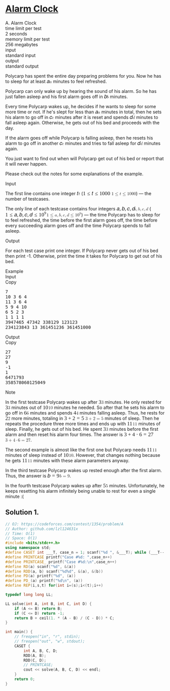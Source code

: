 # [Alarm Clock](https://codeforces.com/contest/1354/problem/A)

<div class="problem-statement">   <div class="header">     <div class="title">A. Alarm Clock</div>     <div class="time-limit">       <div class="property-title">time limit per test</div>2 seconds</div>     <div class="memory-limit">       <div class="property-title">memory limit per test</div>256 megabytes</div>     <div class="input-file">       <div class="property-title">input</div>standard input</div>     <div class="output-file">       <div class="property-title">output</div>standard output</div></div>   <div>     <p>Polycarp has spent the entire day preparing problems for you. Now       he has to sleep for at least <span class="MathJax_Preview" style="color: inherit;"></span><span class="MathJax" id="MathJax-Element-1-Frame" tabindex="0" data-mathml="<math xmlns=&quot;http://www.w3.org/1998/Math/MathML&quot;><mi>a</mi></math>" role="presentation" style="position: relative;"><nobr aria-hidden="true"><span class="math" id="MathJax-Span-1" style="width: 0.598em; display: inline-block;"><span style="display: inline-block; position: relative; width: 0.479em; height: 0px; font-size: 120%;"><span style="position: absolute; clip: rect(1.967em, 1000.42em, 2.741em, -999.997em); top: -2.557em; left: 0em;"><span class="mrow" id="MathJax-Span-2"><span class="mi" id="MathJax-Span-3" style="font-family: STIXGeneral-Italic;">𝑎</span></span><span style="display: inline-block; width: 0px; height: 2.562em;"></span></span></span><span style="display: inline-block; overflow: hidden; vertical-align: -0.068em; border-left: 0px solid; width: 0px; height: 0.718em;"></span></span></nobr><span class="MJX_Assistive_MathML" role="presentation"><math xmlns="http://www.w3.org/1998/Math/MathML"><mi>a</mi></math></span></span><script type="math/tex" id="MathJax-Element-1">a</script> minutes to feel refreshed.</p>     <p>       <span class="tex-font-style-bf">Polycarp can only wake up by         hearing the sound of his alarm.</span> So he has just fallen       asleep and his first alarm goes off in <span class="MathJax_Preview" style="color: inherit;"></span><span class="MathJax" id="MathJax-Element-2-Frame" tabindex="0" data-mathml="<math xmlns=&quot;http://www.w3.org/1998/Math/MathML&quot;><mi>b</mi></math>" role="presentation" style="position: relative;"><nobr aria-hidden="true"><span class="math" id="MathJax-Span-4" style="width: 0.598em; display: inline-block;"><span style="display: inline-block; position: relative; width: 0.479em; height: 0px; font-size: 120%;"><span style="position: absolute; clip: rect(1.729em, 1000.48em, 2.741em, -999.997em); top: -2.557em; left: 0em;"><span class="mrow" id="MathJax-Span-5"><span class="mi" id="MathJax-Span-6" style="font-family: STIXGeneral-Italic;">𝑏</span></span><span style="display: inline-block; width: 0px; height: 2.562em;"></span></span></span><span style="display: inline-block; overflow: hidden; vertical-align: -0.068em; border-left: 0px solid; width: 0px; height: 0.932em;"></span></span></nobr><span class="MJX_Assistive_MathML" role="presentation"><math xmlns="http://www.w3.org/1998/Math/MathML"><mi>b</mi></math></span></span><script type="math/tex" id="MathJax-Element-2">b</script> minutes.</p>     <p>Every time Polycarp wakes up, he decides if he wants to sleep for       some more time or not. If he's slept for less than <span class="MathJax_Preview" style="color: inherit;"></span><span class="MathJax" id="MathJax-Element-3-Frame" tabindex="0" data-mathml="<math xmlns=&quot;http://www.w3.org/1998/Math/MathML&quot;><mi>a</mi></math>" role="presentation" style="position: relative;"><nobr aria-hidden="true"><span class="math" id="MathJax-Span-7" style="width: 0.598em; display: inline-block;"><span style="display: inline-block; position: relative; width: 0.479em; height: 0px; font-size: 120%;"><span style="position: absolute; clip: rect(1.967em, 1000.42em, 2.741em, -999.997em); top: -2.557em; left: 0em;"><span class="mrow" id="MathJax-Span-8"><span class="mi" id="MathJax-Span-9" style="font-family: STIXGeneral-Italic;">𝑎</span></span><span style="display: inline-block; width: 0px; height: 2.562em;"></span></span></span><span style="display: inline-block; overflow: hidden; vertical-align: -0.068em; border-left: 0px solid; width: 0px; height: 0.718em;"></span></span></nobr><span class="MJX_Assistive_MathML" role="presentation"><math xmlns="http://www.w3.org/1998/Math/MathML"><mi>a</mi></math></span></span><script type="math/tex" id="MathJax-Element-3">a</script> minutes       in total, then he sets his alarm to go off in <span class="MathJax_Preview" style="color: inherit;"></span><span class="MathJax" id="MathJax-Element-4-Frame" tabindex="0" data-mathml="<math xmlns=&quot;http://www.w3.org/1998/Math/MathML&quot;><mi>c</mi></math>" role="presentation" style="position: relative;"><nobr aria-hidden="true"><span class="math" id="MathJax-Span-10" style="width: 0.539em; display: inline-block;"><span style="display: inline-block; position: relative; width: 0.42em; height: 0px; font-size: 120%;"><span style="position: absolute; clip: rect(1.967em, 1000.42em, 2.741em, -999.997em); top: -2.557em; left: 0em;"><span class="mrow" id="MathJax-Span-11"><span class="mi" id="MathJax-Span-12" style="font-family: STIXGeneral-Italic;">𝑐</span></span><span style="display: inline-block; width: 0px; height: 2.562em;"></span></span></span><span style="display: inline-block; overflow: hidden; vertical-align: -0.068em; border-left: 0px solid; width: 0px; height: 0.718em;"></span></span></nobr><span class="MJX_Assistive_MathML" role="presentation"><math xmlns="http://www.w3.org/1998/Math/MathML"><mi>c</mi></math></span></span><script type="math/tex" id="MathJax-Element-4">c</script> minutes       after it is reset and spends <span class="MathJax_Preview" style="color: inherit;"></span><span class="MathJax" id="MathJax-Element-5-Frame" tabindex="0" data-mathml="<math xmlns=&quot;http://www.w3.org/1998/Math/MathML&quot;><mi>d</mi></math>" role="presentation" style="position: relative;"><nobr aria-hidden="true"><span class="math" id="MathJax-Span-13" style="width: 0.658em; display: inline-block;"><span style="display: inline-block; position: relative; width: 0.539em; height: 0px; font-size: 120%;"><span style="position: absolute; clip: rect(1.729em, 1000.54em, 2.741em, -999.997em); top: -2.557em; left: 0em;"><span class="mrow" id="MathJax-Span-14"><span class="mi" id="MathJax-Span-15" style="font-family: STIXGeneral-Italic;">𝑑</span></span><span style="display: inline-block; width: 0px; height: 2.562em;"></span></span></span><span style="display: inline-block; overflow: hidden; vertical-align: -0.068em; border-left: 0px solid; width: 0px; height: 0.932em;"></span></span></nobr><span class="MJX_Assistive_MathML" role="presentation"><math xmlns="http://www.w3.org/1998/Math/MathML"><mi>d</mi></math></span></span><script type="math/tex" id="MathJax-Element-5">d</script> minutes to fall asleep again.       Otherwise, he gets out of his bed and proceeds with the day.</p>     <p>If the alarm goes off while Polycarp is falling asleep, then he       resets his alarm to go off in another <span class="MathJax_Preview" style="color: inherit;"></span><span class="MathJax" id="MathJax-Element-6-Frame" tabindex="0" data-mathml="<math xmlns=&quot;http://www.w3.org/1998/Math/MathML&quot;><mi>c</mi></math>" role="presentation" style="position: relative;"><nobr aria-hidden="true"><span class="math" id="MathJax-Span-16" style="width: 0.539em; display: inline-block;"><span style="display: inline-block; position: relative; width: 0.42em; height: 0px; font-size: 120%;"><span style="position: absolute; clip: rect(1.967em, 1000.42em, 2.741em, -999.997em); top: -2.557em; left: 0em;"><span class="mrow" id="MathJax-Span-17"><span class="mi" id="MathJax-Span-18" style="font-family: STIXGeneral-Italic;">𝑐</span></span><span style="display: inline-block; width: 0px; height: 2.562em;"></span></span></span><span style="display: inline-block; overflow: hidden; vertical-align: -0.068em; border-left: 0px solid; width: 0px; height: 0.718em;"></span></span></nobr><span class="MJX_Assistive_MathML" role="presentation"><math xmlns="http://www.w3.org/1998/Math/MathML"><mi>c</mi></math></span></span><script type="math/tex" id="MathJax-Element-6">c</script> minutes and tries to       fall asleep for <span class="MathJax_Preview" style="color: inherit;"></span><span class="MathJax" id="MathJax-Element-7-Frame" tabindex="0" data-mathml="<math xmlns=&quot;http://www.w3.org/1998/Math/MathML&quot;><mi>d</mi></math>" role="presentation" style="position: relative;"><nobr aria-hidden="true"><span class="math" id="MathJax-Span-19" style="width: 0.658em; display: inline-block;"><span style="display: inline-block; position: relative; width: 0.539em; height: 0px; font-size: 120%;"><span style="position: absolute; clip: rect(1.729em, 1000.54em, 2.741em, -999.997em); top: -2.557em; left: 0em;"><span class="mrow" id="MathJax-Span-20"><span class="mi" id="MathJax-Span-21" style="font-family: STIXGeneral-Italic;">𝑑</span></span><span style="display: inline-block; width: 0px; height: 2.562em;"></span></span></span><span style="display: inline-block; overflow: hidden; vertical-align: -0.068em; border-left: 0px solid; width: 0px; height: 0.932em;"></span></span></nobr><span class="MJX_Assistive_MathML" role="presentation"><math xmlns="http://www.w3.org/1998/Math/MathML"><mi>d</mi></math></span></span><script type="math/tex" id="MathJax-Element-7">d</script> minutes again.</p>     <p>You just want to find out when will Polycarp get out of his bed       or report that it will never happen.</p>     <p>       <span class="tex-font-style-bf">Please check out the notes for         some explanations of the example.</span></p></div>         <div class="input-specification">     <div class="section-title">Input</div>          <p>The first line contains one integer <span class="MathJax_Preview" style="color: inherit;"></span><span class="MathJax" id="MathJax-Element-8-Frame" tabindex="0" data-mathml="<math xmlns=&quot;http://www.w3.org/1998/Math/MathML&quot;><mi>t</mi></math>" role="presentation" style="position: relative;"><nobr aria-hidden="true"><span class="math" id="MathJax-Span-22" style="width: 0.36em; display: inline-block;"><span style="display: inline-block; position: relative; width: 0.301em; height: 0px; font-size: 120%;"><span style="position: absolute; clip: rect(1.789em, 1000.24em, 2.741em, -999.997em); top: -2.557em; left: 0em;"><span class="mrow" id="MathJax-Span-23"><span class="mi" id="MathJax-Span-24" style="font-family: STIXGeneral-Italic;">𝑡</span></span><span style="display: inline-block; width: 0px; height: 2.562em;"></span></span></span><span style="display: inline-block; overflow: hidden; vertical-align: -0.068em; border-left: 0px solid; width: 0px; height: 0.861em;"></span></span></nobr><span class="MJX_Assistive_MathML" role="presentation"><math xmlns="http://www.w3.org/1998/Math/MathML"><mi>t</mi></math></span></span><script type="math/tex" id="MathJax-Element-8">t</script> (<span class="MathJax_Preview" style="color: inherit;"></span><span class="MathJax" id="MathJax-Element-9-Frame" tabindex="0" data-mathml="<math xmlns=&quot;http://www.w3.org/1998/Math/MathML&quot;><mn>1</mn><mo>&amp;#x2264;</mo><mi>t</mi><mo>&amp;#x2264;</mo><mn>1000</mn></math>" role="presentation" style="position: relative;"><nobr aria-hidden="true"><span class="math" id="MathJax-Span-25" style="width: 6.432em; display: inline-block;"><span style="display: inline-block; position: relative; width: 5.36em; height: 0px; font-size: 120%;"><span style="position: absolute; clip: rect(1.729em, 1005.36em, 2.86em, -999.997em); top: -2.557em; left: 0em;"><span class="mrow" id="MathJax-Span-26"><span class="mn" id="MathJax-Span-27" style="font-family: STIXGeneral-Regular;">1</span><span class="mo" id="MathJax-Span-28" style="font-family: STIXGeneral-Regular; padding-left: 0.301em;">≤</span><span class="mi" id="MathJax-Span-29" style="font-family: STIXGeneral-Italic; padding-left: 0.301em;">𝑡</span><span class="mo" id="MathJax-Span-30" style="font-family: STIXGeneral-Regular; padding-left: 0.301em;">≤</span><span class="mn" id="MathJax-Span-31" style="font-family: STIXGeneral-Regular; padding-left: 0.301em;">1000</span></span><span style="display: inline-block; width: 0px; height: 2.562em;"></span></span></span><span style="display: inline-block; overflow: hidden; vertical-align: -0.211em; border-left: 0px solid; width: 0px; height: 1.075em;"></span></span></nobr><span class="MJX_Assistive_MathML" role="presentation"><math xmlns="http://www.w3.org/1998/Math/MathML"><mn>1</mn><mo>≤</mo><mi>t</mi><mo>≤</mo><mn>1000</mn></math></span></span><script type="math/tex" id="MathJax-Element-9">1 \le t \le       1000</script>)&nbsp;— the number of testcases.</p>     <p>The only line of each testcase contains four integers <span class="MathJax_Preview" style="color: inherit;"></span><span class="MathJax" id="MathJax-Element-10-Frame" tabindex="0" data-mathml="<math xmlns=&quot;http://www.w3.org/1998/Math/MathML&quot;><mi>a</mi><mo>,</mo><mi>b</mi><mo>,</mo><mi>c</mi><mo>,</mo><mi>d</mi></math>" role="presentation" style="position: relative;"><nobr aria-hidden="true"><span class="math" id="MathJax-Span-32" style="width: 3.872em; display: inline-block;"><span style="display: inline-block; position: relative; width: 3.217em; height: 0px; font-size: 120%;"><span style="position: absolute; clip: rect(1.729em, 1003.22em, 2.86em, -999.997em); top: -2.557em; left: 0em;"><span class="mrow" id="MathJax-Span-33"><span class="mi" id="MathJax-Span-34" style="font-family: STIXGeneral-Italic;">𝑎</span><span class="mo" id="MathJax-Span-35" style="font-family: STIXGeneral-Regular;">,</span><span class="mi" id="MathJax-Span-36" style="font-family: STIXGeneral-Italic; padding-left: 0.182em;">𝑏</span><span class="mo" id="MathJax-Span-37" style="font-family: STIXGeneral-Regular;">,</span><span class="mi" id="MathJax-Span-38" style="font-family: STIXGeneral-Italic; padding-left: 0.182em;">𝑐</span><span class="mo" id="MathJax-Span-39" style="font-family: STIXGeneral-Regular;">,</span><span class="mi" id="MathJax-Span-40" style="font-family: STIXGeneral-Italic; padding-left: 0.182em;">𝑑</span></span><span style="display: inline-block; width: 0px; height: 2.562em;"></span></span></span><span style="display: inline-block; overflow: hidden; vertical-align: -0.211em; border-left: 0px solid; width: 0px; height: 1.146em;"></span></span></nobr><span class="MJX_Assistive_MathML" role="presentation"><math xmlns="http://www.w3.org/1998/Math/MathML"><mi>a</mi><mo>,</mo><mi>b</mi><mo>,</mo><mi>c</mi><mo>,</mo><mi>d</mi></math></span></span><script type="math/tex" id="MathJax-Element-10">a, b, c,       d</script> (<span class="MathJax_Preview" style="color: inherit;"></span><span class="MathJax" id="MathJax-Element-11-Frame" tabindex="0" data-mathml="<math xmlns=&quot;http://www.w3.org/1998/Math/MathML&quot;><mn>1</mn><mo>&amp;#x2264;</mo><mi>a</mi><mo>,</mo><mi>b</mi><mo>,</mo><mi>c</mi><mo>,</mo><mi>d</mi><mo>&amp;#x2264;</mo><msup><mn>10</mn><mn>9</mn></msup></math>" role="presentation" style="position: relative;"><nobr aria-hidden="true"><span class="math" id="MathJax-Span-41" style="width: 9.289em; display: inline-block;"><span style="display: inline-block; position: relative; width: 7.741em; height: 0px; font-size: 120%;"><span style="position: absolute; clip: rect(1.491em, 1007.74em, 2.86em, -999.997em); top: -2.557em; left: 0em;"><span class="mrow" id="MathJax-Span-42"><span class="mn" id="MathJax-Span-43" style="font-family: STIXGeneral-Regular;">1</span><span class="mo" id="MathJax-Span-44" style="font-family: STIXGeneral-Regular; padding-left: 0.301em;">≤</span><span class="mi" id="MathJax-Span-45" style="font-family: STIXGeneral-Italic; padding-left: 0.301em;">𝑎</span><span class="mo" id="MathJax-Span-46" style="font-family: STIXGeneral-Regular;">,</span><span class="mi" id="MathJax-Span-47" style="font-family: STIXGeneral-Italic; padding-left: 0.182em;">𝑏</span><span class="mo" id="MathJax-Span-48" style="font-family: STIXGeneral-Regular;">,</span><span class="mi" id="MathJax-Span-49" style="font-family: STIXGeneral-Italic; padding-left: 0.182em;">𝑐</span><span class="mo" id="MathJax-Span-50" style="font-family: STIXGeneral-Regular;">,</span><span class="mi" id="MathJax-Span-51" style="font-family: STIXGeneral-Italic; padding-left: 0.182em;">𝑑</span><span class="mo" id="MathJax-Span-52" style="font-family: STIXGeneral-Regular; padding-left: 0.301em;">≤</span><span class="msubsup" id="MathJax-Span-53" style="padding-left: 0.301em;"><span style="display: inline-block; position: relative; width: 1.432em; height: 0px;"><span style="position: absolute; clip: rect(3.158em, 1000.96em, 4.17em, -999.997em); top: -3.985em; left: 0em;"><span class="mn" id="MathJax-Span-54" style="font-family: STIXGeneral-Regular;">10</span><span style="display: inline-block; width: 0px; height: 3.991em;"></span></span><span style="position: absolute; top: -4.402em; left: 1.015em;"><span class="mn" id="MathJax-Span-55" style="font-size: 70.7%; font-family: STIXGeneral-Regular;">9</span><span style="display: inline-block; width: 0px; height: 3.991em;"></span></span></span></span></span><span style="display: inline-block; width: 0px; height: 2.562em;"></span></span></span><span style="display: inline-block; overflow: hidden; vertical-align: -0.211em; border-left: 0px solid; width: 0px; height: 1.361em;"></span></span></nobr><span class="MJX_Assistive_MathML" role="presentation"><math xmlns="http://www.w3.org/1998/Math/MathML"><mn>1</mn><mo>≤</mo><mi>a</mi><mo>,</mo><mi>b</mi><mo>,</mo><mi>c</mi><mo>,</mo><mi>d</mi><mo>≤</mo><msup><mn>10</mn><mn>9</mn></msup></math></span></span><script type="math/tex" id="MathJax-Element-11">1 \le a, b, c, d \le 10^9</script>)&nbsp;— the time Polycarp has to       sleep for to feel refreshed, the time before the first alarm goes       off, the time before every succeeding alarm goes off and the time       Polycarp spends to fall asleep.</p></div>         <div class="output-specification">     <div class="section-title">Output</div>          <p>For each test case print one integer. If Polycarp never gets out       of his bed then print <span class="tex-font-style-tt">-1</span>.       Otherwise, print the time it takes for Polycarp to get out of his bed.</p></div>         <div class="sample-tests">     <div class="section-title">Example</div>               <div class="sample-test">       <div class="input">         <div class="title">Input<div title="Copy" data-clipboard-target="#id008552532181529724" id="id009736387190885001" class="input-output-copier">Copy</div></div>         <pre id="id008552532181529724">7
10 3 6 4
11 3 6 4
5 9 4 10
6 5 2 3
1 1 1 1
3947465 47342 338129 123123
234123843 13 361451236 361451000
</pre></div>       <div class="output">         <div class="title">Output<div title="Copy" data-clipboard-target="#id001655765817605972" id="id00579166087975026" class="input-output-copier">Copy</div></div>         <pre id="id001655765817605972">27
27
9
-1
1
6471793
358578060125049
</pre></div></div></div>         <div class="note">     <div class="section-title">Note</div>          <p>In the first testcase Polycarp wakes up after <span class="MathJax_Preview" style="color: inherit;"></span><span class="MathJax" id="MathJax-Element-12-Frame" tabindex="0" data-mathml="<math xmlns=&quot;http://www.w3.org/1998/Math/MathML&quot;><mn>3</mn></math>" role="presentation" style="position: relative;"><nobr aria-hidden="true"><span class="math" id="MathJax-Span-56" style="width: 0.598em; display: inline-block;"><span style="display: inline-block; position: relative; width: 0.479em; height: 0px; font-size: 120%;"><span style="position: absolute; clip: rect(1.729em, 1000.42em, 2.741em, -999.997em); top: -2.557em; left: 0em;"><span class="mrow" id="MathJax-Span-57"><span class="mn" id="MathJax-Span-58" style="font-family: STIXGeneral-Regular;">3</span></span><span style="display: inline-block; width: 0px; height: 2.562em;"></span></span></span><span style="display: inline-block; overflow: hidden; vertical-align: -0.068em; border-left: 0px solid; width: 0px; height: 1.004em;"></span></span></nobr><span class="MJX_Assistive_MathML" role="presentation"><math xmlns="http://www.w3.org/1998/Math/MathML"><mn>3</mn></math></span></span><script type="math/tex" id="MathJax-Element-12">3</script> minutes. He       only rested for <span class="MathJax_Preview" style="color: inherit;"></span><span class="MathJax" id="MathJax-Element-13-Frame" tabindex="0" data-mathml="<math xmlns=&quot;http://www.w3.org/1998/Math/MathML&quot;><mn>3</mn></math>" role="presentation" style="position: relative;"><nobr aria-hidden="true"><span class="math" id="MathJax-Span-59" style="width: 0.598em; display: inline-block;"><span style="display: inline-block; position: relative; width: 0.479em; height: 0px; font-size: 120%;"><span style="position: absolute; clip: rect(1.729em, 1000.42em, 2.741em, -999.997em); top: -2.557em; left: 0em;"><span class="mrow" id="MathJax-Span-60"><span class="mn" id="MathJax-Span-61" style="font-family: STIXGeneral-Regular;">3</span></span><span style="display: inline-block; width: 0px; height: 2.562em;"></span></span></span><span style="display: inline-block; overflow: hidden; vertical-align: -0.068em; border-left: 0px solid; width: 0px; height: 1.004em;"></span></span></nobr><span class="MJX_Assistive_MathML" role="presentation"><math xmlns="http://www.w3.org/1998/Math/MathML"><mn>3</mn></math></span></span><script type="math/tex" id="MathJax-Element-13">3</script> minutes out of <span class="MathJax_Preview" style="color: inherit;"></span><span class="MathJax" id="MathJax-Element-14-Frame" tabindex="0" data-mathml="<math xmlns=&quot;http://www.w3.org/1998/Math/MathML&quot;><mn>10</mn></math>" role="presentation" style="position: relative;"><nobr aria-hidden="true"><span class="math" id="MathJax-Span-62" style="width: 1.253em; display: inline-block;"><span style="display: inline-block; position: relative; width: 1.015em; height: 0px; font-size: 120%;"><span style="position: absolute; clip: rect(1.729em, 1001.01em, 2.741em, -999.997em); top: -2.557em; left: 0em;"><span class="mrow" id="MathJax-Span-63"><span class="mn" id="MathJax-Span-64" style="font-family: STIXGeneral-Regular;">10</span></span><span style="display: inline-block; width: 0px; height: 2.562em;"></span></span></span><span style="display: inline-block; overflow: hidden; vertical-align: -0.068em; border-left: 0px solid; width: 0px; height: 1.004em;"></span></span></nobr><span class="MJX_Assistive_MathML" role="presentation"><math xmlns="http://www.w3.org/1998/Math/MathML"><mn>10</mn></math></span></span><script type="math/tex" id="MathJax-Element-14">10</script> minutes he needed.       So after that he sets his alarm to go off in <span class="MathJax_Preview" style="color: inherit;"></span><span class="MathJax" id="MathJax-Element-15-Frame" tabindex="0" data-mathml="<math xmlns=&quot;http://www.w3.org/1998/Math/MathML&quot;><mn>6</mn></math>" role="presentation" style="position: relative;"><nobr aria-hidden="true"><span class="math" id="MathJax-Span-65" style="width: 0.598em; display: inline-block;"><span style="display: inline-block; position: relative; width: 0.479em; height: 0px; font-size: 120%;"><span style="position: absolute; clip: rect(1.729em, 1000.42em, 2.741em, -999.997em); top: -2.557em; left: 0em;"><span class="mrow" id="MathJax-Span-66"><span class="mn" id="MathJax-Span-67" style="font-family: STIXGeneral-Regular;">6</span></span><span style="display: inline-block; width: 0px; height: 2.562em;"></span></span></span><span style="display: inline-block; overflow: hidden; vertical-align: -0.068em; border-left: 0px solid; width: 0px; height: 1.004em;"></span></span></nobr><span class="MJX_Assistive_MathML" role="presentation"><math xmlns="http://www.w3.org/1998/Math/MathML"><mn>6</mn></math></span></span><script type="math/tex" id="MathJax-Element-15">6</script> minutes and       spends <span class="MathJax_Preview" style="color: inherit;"></span><span class="MathJax" id="MathJax-Element-16-Frame" tabindex="0" data-mathml="<math xmlns=&quot;http://www.w3.org/1998/Math/MathML&quot;><mn>4</mn></math>" role="presentation" style="position: relative;"><nobr aria-hidden="true"><span class="math" id="MathJax-Span-68" style="width: 0.598em; display: inline-block;"><span style="display: inline-block; position: relative; width: 0.479em; height: 0px; font-size: 120%;"><span style="position: absolute; clip: rect(1.729em, 1000.48em, 2.741em, -999.997em); top: -2.557em; left: 0em;"><span class="mrow" id="MathJax-Span-69"><span class="mn" id="MathJax-Span-70" style="font-family: STIXGeneral-Regular;">4</span></span><span style="display: inline-block; width: 0px; height: 2.562em;"></span></span></span><span style="display: inline-block; overflow: hidden; vertical-align: -0.068em; border-left: 0px solid; width: 0px; height: 0.932em;"></span></span></nobr><span class="MJX_Assistive_MathML" role="presentation"><math xmlns="http://www.w3.org/1998/Math/MathML"><mn>4</mn></math></span></span><script type="math/tex" id="MathJax-Element-16">4</script> minutes falling asleep. Thus, he rests for <span class="MathJax_Preview" style="color: inherit;"></span><span class="MathJax" id="MathJax-Element-17-Frame" tabindex="0" data-mathml="<math xmlns=&quot;http://www.w3.org/1998/Math/MathML&quot;><mn>2</mn></math>" role="presentation" style="position: relative;"><nobr aria-hidden="true"><span class="math" id="MathJax-Span-71" style="width: 0.598em; display: inline-block;"><span style="display: inline-block; position: relative; width: 0.479em; height: 0px; font-size: 120%;"><span style="position: absolute; clip: rect(1.729em, 1000.48em, 2.741em, -999.997em); top: -2.557em; left: 0em;"><span class="mrow" id="MathJax-Span-72"><span class="mn" id="MathJax-Span-73" style="font-family: STIXGeneral-Regular;">2</span></span><span style="display: inline-block; width: 0px; height: 2.562em;"></span></span></span><span style="display: inline-block; overflow: hidden; vertical-align: -0.068em; border-left: 0px solid; width: 0px; height: 0.932em;"></span></span></nobr><span class="MJX_Assistive_MathML" role="presentation"><math xmlns="http://www.w3.org/1998/Math/MathML"><mn>2</mn></math></span></span><script type="math/tex" id="MathJax-Element-17">2</script>       more minutes, totaling in <span class="MathJax_Preview" style="color: inherit;"></span><span class="MathJax" id="MathJax-Element-18-Frame" tabindex="0" data-mathml="<math xmlns=&quot;http://www.w3.org/1998/Math/MathML&quot;><mn>3</mn><mo>+</mo><mn>2</mn><mo>=</mo><mn>5</mn></math>" role="presentation" style="position: relative;"><nobr aria-hidden="true"><span class="math" id="MathJax-Span-74" style="width: 4.765em; display: inline-block;"><span style="display: inline-block; position: relative; width: 3.932em; height: 0px; font-size: 120%;"><span style="position: absolute; clip: rect(1.67em, 1003.87em, 2.801em, -999.997em); top: -2.557em; left: 0em;"><span class="mrow" id="MathJax-Span-75"><span class="mn" id="MathJax-Span-76" style="font-family: STIXGeneral-Regular;">3</span><span class="mo" id="MathJax-Span-77" style="font-family: STIXGeneral-Regular; padding-left: 0.241em;">+</span><span class="mn" id="MathJax-Span-78" style="font-family: STIXGeneral-Regular; padding-left: 0.241em;">2</span><span class="mo" id="MathJax-Span-79" style="font-family: STIXGeneral-Regular; padding-left: 0.301em;">=</span><span class="mn" id="MathJax-Span-80" style="font-family: STIXGeneral-Regular; padding-left: 0.301em;">5</span></span><span style="display: inline-block; width: 0px; height: 2.562em;"></span></span></span><span style="display: inline-block; overflow: hidden; vertical-align: -0.139em; border-left: 0px solid; width: 0px; height: 1.004em;"></span></span></nobr><span class="MJX_Assistive_MathML" role="presentation"><math xmlns="http://www.w3.org/1998/Math/MathML"><mn>3</mn><mo>+</mo><mn>2</mn><mo>=</mo><mn>5</mn></math></span></span><script type="math/tex" id="MathJax-Element-18">3+2=5</script> minutes of sleep. Then he       repeats the procedure three more times and ends up with <span class="MathJax_Preview" style="color: inherit;"></span><span class="MathJax" id="MathJax-Element-19-Frame" tabindex="0" data-mathml="<math xmlns=&quot;http://www.w3.org/1998/Math/MathML&quot;><mn>11</mn></math>" role="presentation" style="position: relative;"><nobr aria-hidden="true"><span class="math" id="MathJax-Span-81" style="width: 1.253em; display: inline-block;"><span style="display: inline-block; position: relative; width: 1.015em; height: 0px; font-size: 120%;"><span style="position: absolute; clip: rect(1.729em, 1000.9em, 2.741em, -999.997em); top: -2.557em; left: 0em;"><span class="mrow" id="MathJax-Span-82"><span class="mn" id="MathJax-Span-83" style="font-family: STIXGeneral-Regular;">11</span></span><span style="display: inline-block; width: 0px; height: 2.562em;"></span></span></span><span style="display: inline-block; overflow: hidden; vertical-align: -0.068em; border-left: 0px solid; width: 0px; height: 0.932em;"></span></span></nobr><span class="MJX_Assistive_MathML" role="presentation"><math xmlns="http://www.w3.org/1998/Math/MathML"><mn>11</mn></math></span></span><script type="math/tex" id="MathJax-Element-19">11</script>       minutes of sleep. Finally, he gets out of his bed. He spent       <span class="MathJax_Preview" style="color: inherit;"></span><span class="MathJax" id="MathJax-Element-20-Frame" tabindex="0" data-mathml="<math xmlns=&quot;http://www.w3.org/1998/Math/MathML&quot;><mn>3</mn></math>" role="presentation" style="position: relative;"><nobr aria-hidden="true"><span class="math" id="MathJax-Span-84" style="width: 0.598em; display: inline-block;"><span style="display: inline-block; position: relative; width: 0.479em; height: 0px; font-size: 120%;"><span style="position: absolute; clip: rect(1.729em, 1000.42em, 2.741em, -999.997em); top: -2.557em; left: 0em;"><span class="mrow" id="MathJax-Span-85"><span class="mn" id="MathJax-Span-86" style="font-family: STIXGeneral-Regular;">3</span></span><span style="display: inline-block; width: 0px; height: 2.562em;"></span></span></span><span style="display: inline-block; overflow: hidden; vertical-align: -0.068em; border-left: 0px solid; width: 0px; height: 1.004em;"></span></span></nobr><span class="MJX_Assistive_MathML" role="presentation"><math xmlns="http://www.w3.org/1998/Math/MathML"><mn>3</mn></math></span></span><script type="math/tex" id="MathJax-Element-20">3</script> minutes before the first alarm and then reset his alarm       four times. The answer is <span class="MathJax_Preview" style="color: inherit;"></span><span class="MathJax" id="MathJax-Element-21-Frame" tabindex="0" data-mathml="<math xmlns=&quot;http://www.w3.org/1998/Math/MathML&quot;><mn>3</mn><mo>+</mo><mn>4</mn><mo>&amp;#x22C5;</mo><mn>6</mn><mo>=</mo><mn>27</mn></math>" role="presentation" style="position: relative;"><nobr aria-hidden="true"><span class="math" id="MathJax-Span-87" style="width: 6.908em; display: inline-block;"><span style="display: inline-block; position: relative; width: 5.717em; height: 0px; font-size: 120%;"><span style="position: absolute; clip: rect(1.729em, 1005.66em, 2.801em, -999.997em); top: -2.557em; left: 0em;"><span class="mrow" id="MathJax-Span-88"><span class="mn" id="MathJax-Span-89" style="font-family: STIXGeneral-Regular;">3</span><span class="mo" id="MathJax-Span-90" style="font-family: STIXGeneral-Regular; padding-left: 0.241em;">+</span><span class="mn" id="MathJax-Span-91" style="font-family: STIXGeneral-Regular; padding-left: 0.241em;">4</span><span class="mo" id="MathJax-Span-92" style="font-family: STIXGeneral-Regular; padding-left: 0.241em;">⋅</span><span class="mn" id="MathJax-Span-93" style="font-family: STIXGeneral-Regular; padding-left: 0.241em;">6</span><span class="mo" id="MathJax-Span-94" style="font-family: STIXGeneral-Regular; padding-left: 0.301em;">=</span><span class="mn" id="MathJax-Span-95" style="font-family: STIXGeneral-Regular; padding-left: 0.301em;">27</span></span><span style="display: inline-block; width: 0px; height: 2.562em;"></span></span></span><span style="display: inline-block; overflow: hidden; vertical-align: -0.139em; border-left: 0px solid; width: 0px; height: 1.004em;"></span></span></nobr><span class="MJX_Assistive_MathML" role="presentation"><math xmlns="http://www.w3.org/1998/Math/MathML"><mn>3</mn><mo>+</mo><mn>4</mn><mo>⋅</mo><mn>6</mn><mo>=</mo><mn>27</mn></math></span></span><script type="math/tex" id="MathJax-Element-21">3+4 \cdot 6 = 27</script>.</p>     <p>The second example is almost like the first one but Polycarp       needs <span class="MathJax_Preview" style="color: inherit;"></span><span class="MathJax" id="MathJax-Element-22-Frame" tabindex="0" data-mathml="<math xmlns=&quot;http://www.w3.org/1998/Math/MathML&quot;><mn>11</mn></math>" role="presentation" style="position: relative;"><nobr aria-hidden="true"><span class="math" id="MathJax-Span-96" style="width: 1.253em; display: inline-block;"><span style="display: inline-block; position: relative; width: 1.015em; height: 0px; font-size: 120%;"><span style="position: absolute; clip: rect(1.729em, 1000.9em, 2.741em, -999.997em); top: -2.557em; left: 0em;"><span class="mrow" id="MathJax-Span-97"><span class="mn" id="MathJax-Span-98" style="font-family: STIXGeneral-Regular;">11</span></span><span style="display: inline-block; width: 0px; height: 2.562em;"></span></span></span><span style="display: inline-block; overflow: hidden; vertical-align: -0.068em; border-left: 0px solid; width: 0px; height: 0.932em;"></span></span></nobr><span class="MJX_Assistive_MathML" role="presentation"><math xmlns="http://www.w3.org/1998/Math/MathML"><mn>11</mn></math></span></span><script type="math/tex" id="MathJax-Element-22">11</script> minutes of sleep instead of <span class="MathJax_Preview" style="color: inherit;"></span><span class="MathJax" id="MathJax-Element-23-Frame" tabindex="0" data-mathml="<math xmlns=&quot;http://www.w3.org/1998/Math/MathML&quot;><mn>10</mn></math>" role="presentation" style="position: relative;"><nobr aria-hidden="true"><span class="math" id="MathJax-Span-99" style="width: 1.253em; display: inline-block;"><span style="display: inline-block; position: relative; width: 1.015em; height: 0px; font-size: 120%;"><span style="position: absolute; clip: rect(1.729em, 1001.01em, 2.741em, -999.997em); top: -2.557em; left: 0em;"><span class="mrow" id="MathJax-Span-100"><span class="mn" id="MathJax-Span-101" style="font-family: STIXGeneral-Regular;">10</span></span><span style="display: inline-block; width: 0px; height: 2.562em;"></span></span></span><span style="display: inline-block; overflow: hidden; vertical-align: -0.068em; border-left: 0px solid; width: 0px; height: 1.004em;"></span></span></nobr><span class="MJX_Assistive_MathML" role="presentation"><math xmlns="http://www.w3.org/1998/Math/MathML"><mn>10</mn></math></span></span><script type="math/tex" id="MathJax-Element-23">10</script>. However, that       changes nothing because he gets <span class="MathJax_Preview" style="color: inherit;"></span><span class="MathJax" id="MathJax-Element-24-Frame" tabindex="0" data-mathml="<math xmlns=&quot;http://www.w3.org/1998/Math/MathML&quot;><mn>11</mn></math>" role="presentation" style="position: relative;"><nobr aria-hidden="true"><span class="math" id="MathJax-Span-102" style="width: 1.253em; display: inline-block;"><span style="display: inline-block; position: relative; width: 1.015em; height: 0px; font-size: 120%;"><span style="position: absolute; clip: rect(1.729em, 1000.9em, 2.741em, -999.997em); top: -2.557em; left: 0em;"><span class="mrow" id="MathJax-Span-103"><span class="mn" id="MathJax-Span-104" style="font-family: STIXGeneral-Regular;">11</span></span><span style="display: inline-block; width: 0px; height: 2.562em;"></span></span></span><span style="display: inline-block; overflow: hidden; vertical-align: -0.068em; border-left: 0px solid; width: 0px; height: 0.932em;"></span></span></nobr><span class="MJX_Assistive_MathML" role="presentation"><math xmlns="http://www.w3.org/1998/Math/MathML"><mn>11</mn></math></span></span><script type="math/tex" id="MathJax-Element-24">11</script> minutes with these alarm       parameters anyway.</p>     <p>In the third testcase Polycarp wakes up rested enough after the       first alarm. Thus, the answer is <span class="MathJax_Preview" style="color: inherit;"></span><span class="MathJax" id="MathJax-Element-25-Frame" tabindex="0" data-mathml="<math xmlns=&quot;http://www.w3.org/1998/Math/MathML&quot;><mi>b</mi><mo>=</mo><mn>9</mn></math>" role="presentation" style="position: relative;"><nobr aria-hidden="true"><span class="math" id="MathJax-Span-105" style="width: 2.741em; display: inline-block;"><span style="display: inline-block; position: relative; width: 2.265em; height: 0px; font-size: 120%;"><span style="position: absolute; clip: rect(1.729em, 1002.21em, 2.741em, -999.997em); top: -2.557em; left: 0em;"><span class="mrow" id="MathJax-Span-106"><span class="mi" id="MathJax-Span-107" style="font-family: STIXGeneral-Italic;">𝑏</span><span class="mo" id="MathJax-Span-108" style="font-family: STIXGeneral-Regular; padding-left: 0.301em;">=</span><span class="mn" id="MathJax-Span-109" style="font-family: STIXGeneral-Regular; padding-left: 0.301em;">9</span></span><span style="display: inline-block; width: 0px; height: 2.562em;"></span></span></span><span style="display: inline-block; overflow: hidden; vertical-align: -0.068em; border-left: 0px solid; width: 0px; height: 1.004em;"></span></span></nobr><span class="MJX_Assistive_MathML" role="presentation"><math xmlns="http://www.w3.org/1998/Math/MathML"><mi>b</mi><mo>=</mo><mn>9</mn></math></span></span><script type="math/tex" id="MathJax-Element-25">b=9</script>.</p>     <p>In the fourth testcase Polycarp wakes up after <span class="MathJax_Preview" style="color: inherit;"></span><span class="MathJax" id="MathJax-Element-26-Frame" tabindex="0" data-mathml="<math xmlns=&quot;http://www.w3.org/1998/Math/MathML&quot;><mn>5</mn></math>" role="presentation" style="position: relative;"><nobr aria-hidden="true"><span class="math" id="MathJax-Span-110" style="width: 0.598em; display: inline-block;"><span style="display: inline-block; position: relative; width: 0.479em; height: 0px; font-size: 120%;"><span style="position: absolute; clip: rect(1.67em, 1000.42em, 2.741em, -999.997em); top: -2.557em; left: 0em;"><span class="mrow" id="MathJax-Span-111"><span class="mn" id="MathJax-Span-112" style="font-family: STIXGeneral-Regular;">5</span></span><span style="display: inline-block; width: 0px; height: 2.562em;"></span></span></span><span style="display: inline-block; overflow: hidden; vertical-align: -0.068em; border-left: 0px solid; width: 0px; height: 1.004em;"></span></span></nobr><span class="MJX_Assistive_MathML" role="presentation"><math xmlns="http://www.w3.org/1998/Math/MathML"><mn>5</mn></math></span></span><script type="math/tex" id="MathJax-Element-26">5</script> minutes.       Unfortunately, he keeps resetting his alarm infinitely being       unable to rest for even a single minute :(</p></div></div>

## Solution 1.

```cpp
// OJ: https://codeforces.com/contest/1354/problem/A
// Author: github.com/lzl124631x
// Time: O(1)
// Space: O(1)
#include <bits/stdc++.h>
using namespace std;
#define CASET int ___T, case_n = 1; scanf("%d ", &___T); while (___T-- > 0)
#define PRINTCASE printf("Case #%d: ",case_n++)
#define PRINTCASE_ printf("Case #%d:\n",case_n++)
#define RD(a) scanf("%d", &(a))
#define RDD(a, b) scanf("%d%d", &(a), &(b))
#define PD(a) printf("%d", (a))
#define PD_(a) printf("%d\n", (a))
#define REP(i,s,t) for(int i=(s);i<(t);i++)

typedef long long LL;

LL solve(int A, int B, int C, int D) {
    if (A <= B) return B;
    if (C <= D) return -1;
    return B + ceil(1. * (A - B) / (C - D)) * C;
}

int main() {
    // freopen("in", "r", stdin);
    // freopen("out", "w", stdout);
    CASET {
        int A, B, C, D;
        RDD(A, B);
        RDD(C, D);
        // PRINTCASE;
        cout << solve(A, B, C, D) << endl;
    }
    return 0;
}
```